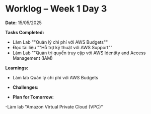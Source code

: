# Worklog – Week 1 Day 3

**Date:** 15/05/2025

**Tasks Completed:**

- Làm Lab ""Quản lý chi phí với AWS Budgets""
- Đọc tài liệu ""Hỗ trợ kỹ thuật với AWS Support""
- Làm Lab ""Quản trị quyền truy cập với AWS Identity and Access Management (IAM)

**Learnings:**

- Làm lab Quản lý chi phí với AWS Budgets

- **Challenges:**

- **Plan for Tomorrow:**

-Làm lab "Amazon Virtual Private Cloud (VPC)"
